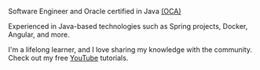 Software Engineer and Oracle certified in Java [(OCA)](https://catalog-education.oracle.com/pls/certview/sharebadge?id=D1015CBB01F0B5F8483ADF70DBB48EB40EB6537B2ECDDAABFB16271C6AD87A90)  

Experienced in Java-based technologies such as Spring projects, Docker, Angular, and more.

I'm a lifelong learner, and I love sharing my knowledge with the community. Check out my free [YouTube](https://youtube.com/HouariZegai) tutorials.

